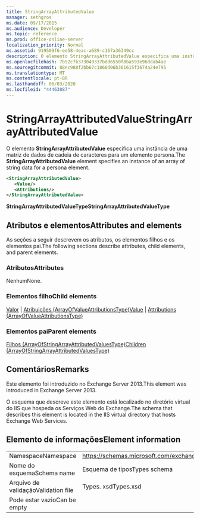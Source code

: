 ```yaml
---
title: StringArrayAttributedValue
manager: sethgros
ms.date: 09/17/2015
ms.audience: Developer
ms.topic: reference
ms.prod: office-online-server
localization_priority: Normal
ms.assetid: 919509f6-ee58-4eac-a689-c167a36349cc
description: O elemento StringArrayAttributedValue especifica uma instância de uma matriz de dados de cadeia de caracteres para um elemento persona.
ms.openlocfilehash: 7b52cfb373049337bdd6550f8ba593e96ddab4ae
ms.sourcegitcommit: 88ec988f2bb67c1866d06b361615f3674a24e795
ms.translationtype: MT
ms.contentlocale: pt-BR
ms.lasthandoff: 06/03/2020
ms.locfileid: "44463087"
---
```

# <a name="stringarrayattributedvalue"></a><span data-ttu-id="32eb8-103">StringArrayAttributedValue</span><span class="sxs-lookup"><span data-stu-id="32eb8-103">StringArrayAttributedValue</span></span>

<span data-ttu-id="32eb8-104">O elemento **StringArrayAttributedValue** especifica uma instância de uma matriz de dados de cadeia de caracteres para um elemento persona.</span><span class="sxs-lookup"><span data-stu-id="32eb8-104">The **StringArrayAttributedValue** element specifies an instance of an array of string data for a persona element.</span></span> 
  
```XML
<StringArrayAttributedValue>
   <Value/>
   <Attributions/>
</StringArrayAttributedValue>
```

 <span data-ttu-id="32eb8-105">**StringArrayAttributedValueType**</span><span class="sxs-lookup"><span data-stu-id="32eb8-105">**StringArrayAttributedValueType**</span></span>
## <a name="attributes-and-elements"></a><span data-ttu-id="32eb8-106">Atributos e elementos</span><span class="sxs-lookup"><span data-stu-id="32eb8-106">Attributes and elements</span></span>

<span data-ttu-id="32eb8-107">As seções a seguir descrevem os atributos, os elementos filhos e os elementos pai.</span><span class="sxs-lookup"><span data-stu-id="32eb8-107">The following sections describe attributes, child elements, and parent elements.</span></span>
  
### <a name="attributes"></a><span data-ttu-id="32eb8-108">Atributos</span><span class="sxs-lookup"><span data-stu-id="32eb8-108">Attributes</span></span>

<span data-ttu-id="32eb8-109">Nenhum</span><span class="sxs-lookup"><span data-stu-id="32eb8-109">None.</span></span>
  
### <a name="child-elements"></a><span data-ttu-id="32eb8-110">Elementos filho</span><span class="sxs-lookup"><span data-stu-id="32eb8-110">Child elements</span></span>

<span data-ttu-id="32eb8-111">[Valor](value.md)  |  [Atribuições (ArrayOfValueAttributionsType)](attributions-arrayofvalueattributionstype.md)</span><span class="sxs-lookup"><span data-stu-id="32eb8-111">[Value](value.md) | [Attributions (ArrayOfValueAttributionsType)](attributions-arrayofvalueattributionstype.md)</span></span>
  
### <a name="parent-elements"></a><span data-ttu-id="32eb8-112">Elementos pai</span><span class="sxs-lookup"><span data-stu-id="32eb8-112">Parent elements</span></span>

[<span data-ttu-id="32eb8-113">Filhos (ArrayOfStringArrayAttributedValuesType)</span><span class="sxs-lookup"><span data-stu-id="32eb8-113">Children (ArrayOfStringArrayAttributedValuesType)</span></span>](children-arrayofstringarrayattributedvaluestype.md)
  
## <a name="remarks"></a><span data-ttu-id="32eb8-114">Comentários</span><span class="sxs-lookup"><span data-stu-id="32eb8-114">Remarks</span></span>

<span data-ttu-id="32eb8-115">Este elemento foi introduzido no Exchange Server 2013.</span><span class="sxs-lookup"><span data-stu-id="32eb8-115">This element was introduced in Exchange Server 2013.</span></span>
  
<span data-ttu-id="32eb8-116">O esquema que descreve este elemento está localizado no diretório virtual do IIS que hospeda os Serviços Web do Exchange.</span><span class="sxs-lookup"><span data-stu-id="32eb8-116">The schema that describes this element is located in the IIS virtual directory that hosts Exchange Web Services.</span></span>
  
## <a name="element-information"></a><span data-ttu-id="32eb8-117">Elemento de informações</span><span class="sxs-lookup"><span data-stu-id="32eb8-117">Element information</span></span>

|||
|:-----|:-----|
|<span data-ttu-id="32eb8-118">Namespace</span><span class="sxs-lookup"><span data-stu-id="32eb8-118">Namespace</span></span>  <br/> |https://schemas.microsoft.com/exchange/services/2006/types  <br/> |
|<span data-ttu-id="32eb8-119">Nome do esquema</span><span class="sxs-lookup"><span data-stu-id="32eb8-119">Schema name</span></span>  <br/> |<span data-ttu-id="32eb8-120">Esquema de tipos</span><span class="sxs-lookup"><span data-stu-id="32eb8-120">Types schema</span></span>  <br/> |
|<span data-ttu-id="32eb8-121">Arquivo de validação</span><span class="sxs-lookup"><span data-stu-id="32eb8-121">Validation file</span></span>  <br/> |<span data-ttu-id="32eb8-122">Types. xsd</span><span class="sxs-lookup"><span data-stu-id="32eb8-122">Types.xsd</span></span>  <br/> |
|<span data-ttu-id="32eb8-123">Pode estar vazio</span><span class="sxs-lookup"><span data-stu-id="32eb8-123">Can be empty</span></span>  <br/> ||
   

